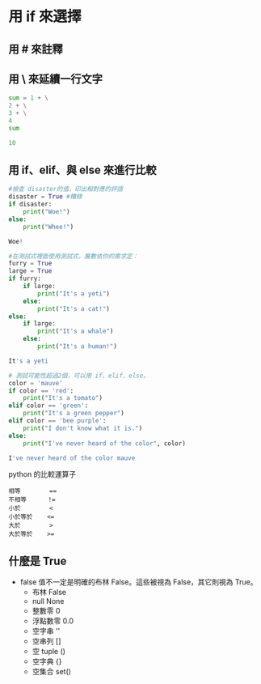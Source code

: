 # 用 if 來選擇
## 用 # 來註釋
## 用 \ 來延續一行文字
``` python
sum = 1 + \
2 + \
3 + \
4
sum
```
``` python
10
```
## 用 if、elif、與 else 來進行比較
``` python
#檢查 disaster的值，印出相對應的評語
disaster = True #糟糕
if disaster:
    print("Woe!")
else:
    print("Whee!")
```
``` python
Woe!
```
``` python
#在測試式裡面使用測試式，層數依你的需求定：
furry = True
large = True
if furry:
    if large:
        print("It's a yeti")
    else:
        print("It's a cat!")
else:
    if large:
        print("It's a whale")
    else:
        print("It's a human!")    
```
``` python
It's a yeti
```
``` python
# 測試可能性超過2個，可以用 if、elif、else。
color = 'mauve'
if color == 'red':
    print("It's a tomato")
elif color == 'green':
    print("It's a green pepper")
elif color == 'bee purple':
    print("I don't know what it is.")
else:
    print("I've never heard of the color", color)
```
``` python
I've never heard of the color mauve
```
python 的比較運算子
```
相等        ==
不相等      !=
小於        <
小於等於    <=
大於        >
大於等於    >=
```
## 什麼是 True
- false 值不一定是明確的布林 False。這些被視為 False，其它則視為 True。
    - 布林 False
    - null None
    - 整數零 0
    - 浮點數零 0.0
    - 空字串 ''
    - 空串列 []
    - 空 tuple ()
    - 空字典 {}
    - 空集合 set()
